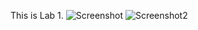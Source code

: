 This is Lab 1.
![Screenshot](https://github.com/user-attachments/assets/a66707bd-ce86-4348-9624-0d614531e283)
![Screenshot2](https://github.com/user-attachments/assets/6144f13f-4047-4eb3-86e0-122d84daef27)
